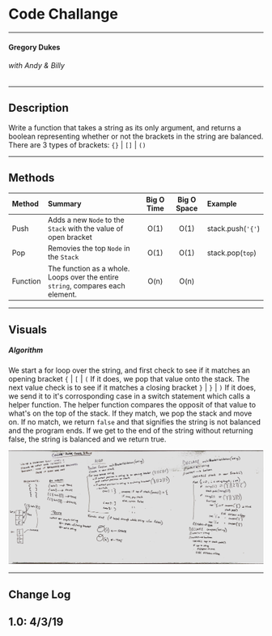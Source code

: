 # **Code Challange**
------------------------------


#### Gregory Dukes
###### *with Andy & Billy* 
------------------------------

## Description

Write a function that takes a string as its only argument, and returns a boolean representing whether or not the brackets in the string are balanced. There are 3 types of brackets: `{}` | `[]` | `()`

------------------------------

## Methods

| Method | Summary | Big O Time | Big O Space | Example | 
| :----------- | :----------- | :-------------: | :-------------: | :----------- |
| Push | Adds a new `Node` to the `Stack` with the value of open bracket | O(1) | O(1) | stack.push(`'{'`) |
| Pop | Removies the top `Node` in the `Stack` | O(1) | O(1) | stack.pop(`top`) |
| Function | The function as a whole.  Loops over the entire `string`, compares each element. | O(n) | O(n) |  |

------------------------------

## Visuals

##### Algorithm
We start a for loop over the string, and first check to see if it matches an opening bracket `{` | `[` | `(`  If it does, we pop that value onto the stack.  The next value check is to see if it matches a closing bracket `}` | `}` | `)` If it does, we send it to it's corrosponding case in a switch statement which calls a helper function. The helper function compares the opposit of that value to what's on the top of the stack.  If they match, we pop the stack and move on.  If no match, we return `false` and that signifies the string is not balanced and the program ends.  If we get to the end of the string without returning false, the string is balanced and we return true.

![alt text](https://github.com/Kcils360/data-structures-and-algorithms-JS/blob/master/assets/multibracket.jpg "multiBracketValidation.jpg")

------------------------------

## Change Log
1.0: 4/3/19
------------------------------

